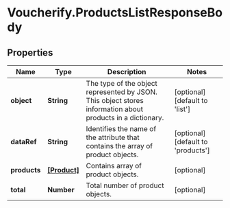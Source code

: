 # Voucherify.ProductsListResponseBody

## Properties

Name | Type | Description | Notes
------------ | ------------- | ------------- | -------------
**object** | **String** | The type of the object represented by JSON. This object stores information about products in a dictionary. | [optional] [default to &#39;list&#39;]
**dataRef** | **String** | Identifies the name of the attribute that contains the array of product objects. | [optional] [default to &#39;products&#39;]
**products** | [**[Product]**](Product.md) | Contains array of product objects. | [optional] 
**total** | **Number** | Total number of product objects. | [optional] 


